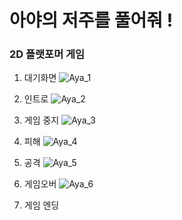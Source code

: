 # 아야의 저주를 풀어줘 !
### 2D 플랫포머 게임

1. 대기화면
![Aya_1](https://user-images.githubusercontent.com/97776933/149635757-0a55d6b4-ee2a-43d1-a7a5-960307388df9.gif)

2. 인트로
![Aya_2](https://user-images.githubusercontent.com/97776933/149635762-4cd53200-7877-48f7-a0d8-21095e274fc4.gif)

3. 게임 중지
![Aya_3](https://user-images.githubusercontent.com/97776933/149635767-eb4fe458-0bcf-4471-8082-19c8fdb52dea.gif)

4. 피해
![Aya_4](https://user-images.githubusercontent.com/97776933/149635772-970b900c-fe2f-4825-8a97-9ce4341fa783.gif)

5. 공격
![Aya_5](https://user-images.githubusercontent.com/97776933/149635775-175e9881-d9f1-44f9-ba61-3db23cadd4ae.gif)

6. 게임오버
![Aya_6](https://user-images.githubusercontent.com/97776933/149635781-8cc417b7-1cdf-4107-9b27-c314be7424b8.gif)

7. 게임 엔딩














